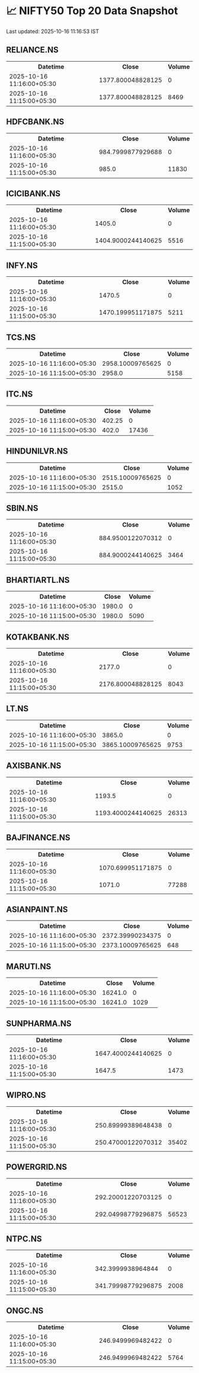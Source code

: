 # 📈 NIFTY50 Top 20 Data Snapshot

Last updated: 2025-10-16 11:16:53 IST

## RELIANCE.NS

<table>
  <tr><th>Datetime</th><th>Close</th><th>Volume</th></tr>
  <tr><td>2025-10-16 11:16:00+05:30</td><td>1377.800048828125</td><td>0</td></tr>
  <tr><td>2025-10-16 11:15:00+05:30</td><td>1377.800048828125</td><td>8469</td></tr>
</table>

## HDFCBANK.NS

<table>
  <tr><th>Datetime</th><th>Close</th><th>Volume</th></tr>
  <tr><td>2025-10-16 11:16:00+05:30</td><td>984.7999877929688</td><td>0</td></tr>
  <tr><td>2025-10-16 11:15:00+05:30</td><td>985.0</td><td>11830</td></tr>
</table>

## ICICIBANK.NS

<table>
  <tr><th>Datetime</th><th>Close</th><th>Volume</th></tr>
  <tr><td>2025-10-16 11:16:00+05:30</td><td>1405.0</td><td>0</td></tr>
  <tr><td>2025-10-16 11:15:00+05:30</td><td>1404.9000244140625</td><td>5516</td></tr>
</table>

## INFY.NS

<table>
  <tr><th>Datetime</th><th>Close</th><th>Volume</th></tr>
  <tr><td>2025-10-16 11:16:00+05:30</td><td>1470.5</td><td>0</td></tr>
  <tr><td>2025-10-16 11:15:00+05:30</td><td>1470.199951171875</td><td>5211</td></tr>
</table>

## TCS.NS

<table>
  <tr><th>Datetime</th><th>Close</th><th>Volume</th></tr>
  <tr><td>2025-10-16 11:16:00+05:30</td><td>2958.10009765625</td><td>0</td></tr>
  <tr><td>2025-10-16 11:15:00+05:30</td><td>2958.0</td><td>5158</td></tr>
</table>

## ITC.NS

<table>
  <tr><th>Datetime</th><th>Close</th><th>Volume</th></tr>
  <tr><td>2025-10-16 11:16:00+05:30</td><td>402.25</td><td>0</td></tr>
  <tr><td>2025-10-16 11:15:00+05:30</td><td>402.0</td><td>17436</td></tr>
</table>

## HINDUNILVR.NS

<table>
  <tr><th>Datetime</th><th>Close</th><th>Volume</th></tr>
  <tr><td>2025-10-16 11:16:00+05:30</td><td>2515.10009765625</td><td>0</td></tr>
  <tr><td>2025-10-16 11:15:00+05:30</td><td>2515.0</td><td>1052</td></tr>
</table>

## SBIN.NS

<table>
  <tr><th>Datetime</th><th>Close</th><th>Volume</th></tr>
  <tr><td>2025-10-16 11:16:00+05:30</td><td>884.9500122070312</td><td>0</td></tr>
  <tr><td>2025-10-16 11:15:00+05:30</td><td>884.9000244140625</td><td>3464</td></tr>
</table>

## BHARTIARTL.NS

<table>
  <tr><th>Datetime</th><th>Close</th><th>Volume</th></tr>
  <tr><td>2025-10-16 11:16:00+05:30</td><td>1980.0</td><td>0</td></tr>
  <tr><td>2025-10-16 11:15:00+05:30</td><td>1980.0</td><td>5090</td></tr>
</table>

## KOTAKBANK.NS

<table>
  <tr><th>Datetime</th><th>Close</th><th>Volume</th></tr>
  <tr><td>2025-10-16 11:16:00+05:30</td><td>2177.0</td><td>0</td></tr>
  <tr><td>2025-10-16 11:15:00+05:30</td><td>2176.800048828125</td><td>8043</td></tr>
</table>

## LT.NS

<table>
  <tr><th>Datetime</th><th>Close</th><th>Volume</th></tr>
  <tr><td>2025-10-16 11:16:00+05:30</td><td>3865.0</td><td>0</td></tr>
  <tr><td>2025-10-16 11:15:00+05:30</td><td>3865.10009765625</td><td>9753</td></tr>
</table>

## AXISBANK.NS

<table>
  <tr><th>Datetime</th><th>Close</th><th>Volume</th></tr>
  <tr><td>2025-10-16 11:16:00+05:30</td><td>1193.5</td><td>0</td></tr>
  <tr><td>2025-10-16 11:15:00+05:30</td><td>1193.4000244140625</td><td>26313</td></tr>
</table>

## BAJFINANCE.NS

<table>
  <tr><th>Datetime</th><th>Close</th><th>Volume</th></tr>
  <tr><td>2025-10-16 11:16:00+05:30</td><td>1070.699951171875</td><td>0</td></tr>
  <tr><td>2025-10-16 11:15:00+05:30</td><td>1071.0</td><td>77288</td></tr>
</table>

## ASIANPAINT.NS

<table>
  <tr><th>Datetime</th><th>Close</th><th>Volume</th></tr>
  <tr><td>2025-10-16 11:16:00+05:30</td><td>2372.39990234375</td><td>0</td></tr>
  <tr><td>2025-10-16 11:15:00+05:30</td><td>2373.10009765625</td><td>648</td></tr>
</table>

## MARUTI.NS

<table>
  <tr><th>Datetime</th><th>Close</th><th>Volume</th></tr>
  <tr><td>2025-10-16 11:16:00+05:30</td><td>16241.0</td><td>0</td></tr>
  <tr><td>2025-10-16 11:15:00+05:30</td><td>16241.0</td><td>1029</td></tr>
</table>

## SUNPHARMA.NS

<table>
  <tr><th>Datetime</th><th>Close</th><th>Volume</th></tr>
  <tr><td>2025-10-16 11:16:00+05:30</td><td>1647.4000244140625</td><td>0</td></tr>
  <tr><td>2025-10-16 11:15:00+05:30</td><td>1647.5</td><td>1473</td></tr>
</table>

## WIPRO.NS

<table>
  <tr><th>Datetime</th><th>Close</th><th>Volume</th></tr>
  <tr><td>2025-10-16 11:16:00+05:30</td><td>250.89999389648438</td><td>0</td></tr>
  <tr><td>2025-10-16 11:15:00+05:30</td><td>250.47000122070312</td><td>35402</td></tr>
</table>

## POWERGRID.NS

<table>
  <tr><th>Datetime</th><th>Close</th><th>Volume</th></tr>
  <tr><td>2025-10-16 11:16:00+05:30</td><td>292.20001220703125</td><td>0</td></tr>
  <tr><td>2025-10-16 11:15:00+05:30</td><td>292.04998779296875</td><td>56523</td></tr>
</table>

## NTPC.NS

<table>
  <tr><th>Datetime</th><th>Close</th><th>Volume</th></tr>
  <tr><td>2025-10-16 11:16:00+05:30</td><td>342.3999938964844</td><td>0</td></tr>
  <tr><td>2025-10-16 11:15:00+05:30</td><td>341.79998779296875</td><td>2008</td></tr>
</table>

## ONGC.NS

<table>
  <tr><th>Datetime</th><th>Close</th><th>Volume</th></tr>
  <tr><td>2025-10-16 11:16:00+05:30</td><td>246.9499969482422</td><td>0</td></tr>
  <tr><td>2025-10-16 11:15:00+05:30</td><td>246.9499969482422</td><td>5764</td></tr>
</table>

